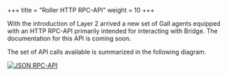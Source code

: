 +++
title = "Roller HTTP RPC-API"
weight = 10
+++

With the introduction of Layer 2 arrived a new set of Gall agents equipped with
an HTTP RPC-API primarily intended for interacting with Bridge. The
documentation for this API is coming soon.

The set of API calls available is summarized in the following diagram.

[![JSON RPC-API](https://media.urbit.org/docs/layer2/l2-json-rpc.svg)](https://media.urbit.org/docs/layer2/l2-json-rpc.svg)

